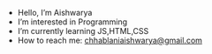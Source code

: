 - Hello, I’m Aishwarya
- I’m interested in Programming
-  I’m currently learning JS,HTML,CSS
-  How to reach me: chhablaniaishwarya@gmail.com 
<!---
Aishwarya232006/Aishwarya232006 is a ✨ special ✨ repository because its `README.md` (this file) appears on your GitHub profile.
You can click the Preview link to take a look at your changes.
--->
